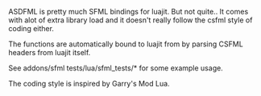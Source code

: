 ASDFML is pretty much SFML bindings for luajit. 
But not quite.. 
It comes with alot of extra library load and it doesn't really follow the csfml style of coding either.

The functions are automatically bound to luajit from by parsing CSFML headers from luajit itself. 

See addons/sfml tests/lua/sfml_tests/* for some example usage.

The coding style is inspired by Garry's Mod Lua.
